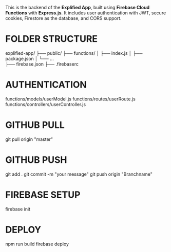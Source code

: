 This is the backend of the **Explified App**, built using **Firebase Cloud Functions** with **Express.js**. It includes user authentication with JWT, secure cookies, Firestore as the database, and CORS support.

# FOLDER STRUCTURE

explified-app/
├── public/
├── functions/
│ ├── index.js
│ ├── package.json
│ └── ...  
├── firebase.json
├── .firebaserc

# AUTHENTICATION

functions/models/userModel.js
functions/routes/userRoute.js
functions/controllers/userController.js

# GITHUB PULL

git pull origin "master"

# GITHUB PUSH

git add .
git commit -m "your message"
git push origin "Branchname"

# FIREBASE SETUP

firebase init

# DEPLOY

npm run build
firebase deploy
